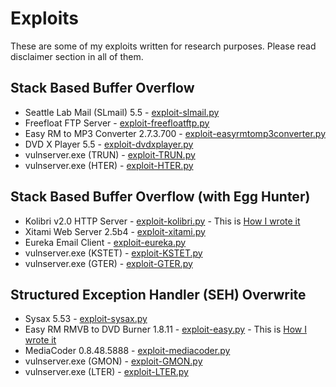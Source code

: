 # Exploits

These are some of my exploits written for research purposes. Please read disclaimer section in all of them.

## Stack Based Buffer Overflow

* Seattle Lab Mail (SLmail) 5.5 - [exploit-slmail.py](https://github.com/rafaveira3/exploits/blob/master/exploit-slmail.py)
* Freefloat FTP Server - [exploit-freefloatftp.py](https://github.com/rafaveira3/exploits/blob/master/exploit-freefloatftp.py) 
* Easy RM to MP3 Converter 2.7.3.700 - [exploit-easyrmtomp3converter.py](https://github.com/rafaveira3/exploits/blob/master/exploit-easyrmtomp3converter.py)
* DVD X Player 5.5 - [exploit-dvdxplayer.py](https://github.com/rafaveira3/exploits/blob/master/exploit-dvdxplayer.py) 
* vulnserver.exe (TRUN) - [exploit-TRUN.py](https://github.com/rafaveira3/exploits/blob/master/exploit-TRUN.py)
* vulnserver.exe (HTER) - [exploit-HTER.py](https://github.com/rafaveira3/exploits/blob/master/exploit-HTER.py)

## Stack Based Buffer Overflow (with Egg Hunter)

* Kolibri v2.0 HTTP Server - [exploit-kolibri.py](https://github.com/rafaveira3/exploits/blob/master/exploit-kolibri.py) - This is [How I wrote it](https://medium.com/@rafaveira3/exploit-development-kolibri-v2-0-http-server-egg-hunter-example-1-5e435aa84879)
* Xitami Web Server 2.5b4 - [exploit-xitami.py](https://github.com/rafaveira3/exploits/blob/master/exploit-xitami.py)
* Eureka Email Client - [exploit-eureka.py](https://github.com/rafaveira3/exploits/blob/master/exploit-eureka.py)
* vulnserver.exe (KSTET) - [exploit-KSTET.py](https://github.com/rafaveira3/exploits/blob/master/exploit-KSTET.py)
* vulnserver.exe (GTER) - [exploit-GTER.py](https://github.com/rafaveira3/exploits/blob/master/exploit-GTER.py)

## Structured Exception Handler (SEH) Overwrite

* Sysax 5.53 - [exploit-sysax.py](https://github.com/rafaveira3/exploits/blob/master/exploit-sysax.py)
* Easy RM RMVB to DVD Burner 1.8.11 - [exploit-easy.py](https://github.com/rafaveira3/exploits/blob/master/exploit-easy.py) - This is [How I wrote it](https://medium.com/@rafaveira3/exploit-development-easy-rm-rmvb-to-dvd-burner-1-8-11-seh-overflow-example-1-4b5ac6de5adc)
* MediaCoder 0.8.48.5888 - [exploit-mediacoder.py](https://github.com/rafaveira3/exploits/blob/master/exploit-mediacoder.py)
* vulnserver.exe (GMON) - [exploit-GMON.py](https://github.com/rafaveira3/exploits/blob/master/exploit-GMON.py)
* vulnserver.exe (LTER) - [exploit-LTER.py](https://github.com/rafaveira3/exploits/blob/master/exploit-LTER.py)
